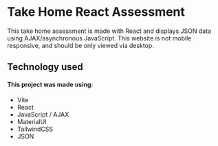 # Take Home React Assessment

This take home assessment is made with React and displays JSON data using AJAX/asynchronous JavaScript. This website is not mobile responsive, and should be only
viewed via desktop. 

## Technology used

####  This project was made using:
- Vite
- React 
- JavaScript / AJAX 
- MaterialUI
- TailwindCSS
- JSON
